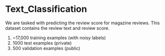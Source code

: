 # Text_Classification
We are tasked with predicting the review score for magazine reviews. This dataset contains the review text and review score.

1. ~17,000 training examples (with noisy labels)
2. 1000 test examples (private)
3. 500 validation examples (public)
